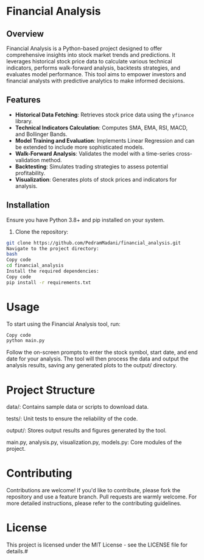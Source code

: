 # Financial Analysis

## Overview

Financial Analysis is a Python-based project designed to offer comprehensive insights into stock market trends and predictions. It leverages historical stock price data to calculate various technical indicators, performs walk-forward analysis, backtests strategies, and evaluates model performance. This tool aims to empower investors and financial analysts with predictive analytics to make informed decisions.

## Features

- **Historical Data Fetching**: Retrieves stock price data using the `yfinance` library.
- **Technical Indicators Calculation**: Computes SMA, EMA, RSI, MACD, and Bollinger Bands.
- **Model Training and Evaluation**: Implements Linear Regression and can be extended to include more sophisticated models.
- **Walk-Forward Analysis**: Validates the model with a time-series cross-validation method.
- **Backtesting**: Simulates trading strategies to assess potential profitability.
- **Visualization**: Generates plots of stock prices and indicators for analysis.

## Installation

Ensure you have Python 3.8+ and pip installed on your system.

1. Clone the repository:

```bash
git clone https://github.com/PedramMadani/financial_analysis.git
Navigate to the project directory:
bash
Copy code
cd financial_analysis
Install the required dependencies:
Copy code
pip install -r requirements.txt
```
# Usage
To start using the Financial Analysis tool, run:

```bash
Copy code
python main.py
```
Follow the on-screen prompts to enter the stock symbol, start date, and end date for your analysis. The tool will then process the data and output the analysis results, saving any generated plots to the output/ directory.

# Project Structure
data/: Contains sample data or scripts to download data.

tests/: Unit tests to ensure the reliability of the code.

output/: Stores output results and figures generated by the tool.

main.py, analysis.py, visualization.py, models.py: Core modules of the project.

# Contributing
Contributions are welcome! If you'd like to contribute, please fork the repository and use a feature branch. Pull requests are warmly welcome. For more detailed instructions, please refer to the contributing guidelines.

# License
This project is licensed under the MIT License - see the LICENSE file for details.#
